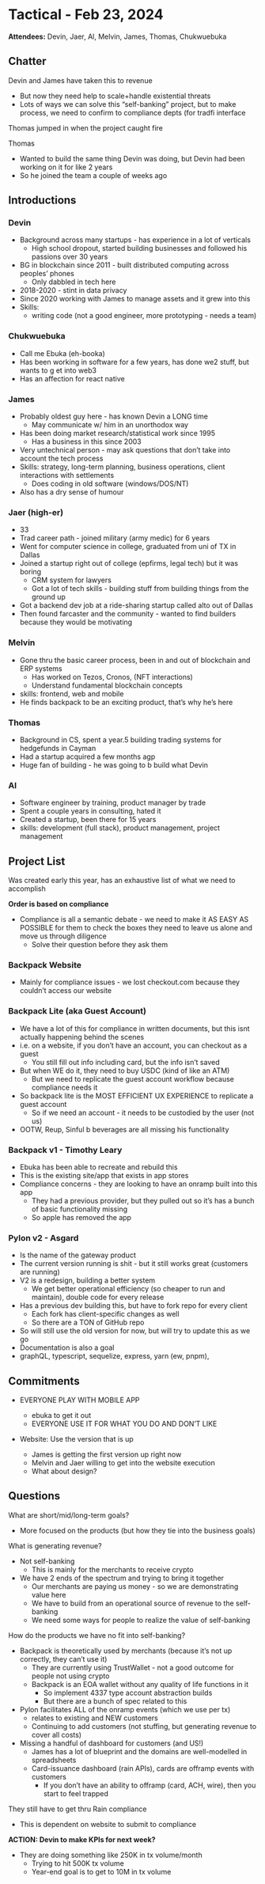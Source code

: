 # Tactical - Feb 23, 2024
**Attendees:** Devin, Jaer, Al, Melvin, James, Thomas, Chukwuebuka


## Chatter 
Devin and James have taken this to revenue
- But now they need help to scale+handle existential threats
- Lots of ways we can solve this “self-banking” project, but to make process, we need to confirm to compliance depts (for tradfi interface

Thomas jumped in when the project caught fire

Thomas 
- Wanted to build the same thing Devin was doing, but Devin had been working on it for like 2 years
- So he joined the team a couple of weeks ago



## Introductions

### Devin
- Background across many startups - has experience in a lot of verticals
    - High school dropout, started building businesses and followed his passions over 30 years
- BG in blockchain since 2011 - built distributed computing across peoples’ phones
    - Only dabbled in tech here
- 2018-2020 - stint in data privacy
- Since 2020 working with James to manage assets and it grew into this
- Skills:
    - writing code (not a good engineer, more prototyping - needs a team)

### Chukwuebuka
- Call me Ebuka (eh-booka)
- Has been working in software for a few years, has done we2 stuff, but wants to g et into web3
- Has an affection for react native

### James
- Probably oldest guy here - has known Devin a LONG time
    - May communicate w/ him in an unorthodox way
- Has been doing market research/statistical work since 1995
    - Has a business in this since 2003
- Very untechnical person - may ask questions that don’t take into account the tech process
- Skills: strategy, long-term planning, business operations, client interactions with settlements
    - Does coding in old software (windows/DOS/NT)
- Also has a dry sense of humour

### Jaer (high-er)
- 33 
- Trad career path - joined military (army medic) for 6 years
- Went for computer science in college, graduated from uni of TX in Dallas
- Joined a startup right out of college (epfirms, legal tech) but it was boring
    - CRM system for lawyers
    - Got a lot of tech skills - building stuff from building things from the ground up
- Got a backend dev job at a ride-sharing startup called alto out of Dallas
- Then found farcaster and the community - wanted to find builders because they would be motivating

### Melvin
- Gone thru the basic career process, been in and out of blockchain and ERP systems
    - Has worked on Tezos, Cronos, (NFT interactions)
    - Understand fundamental blockchain concepts
- skills: frontend, web and mobile
- He finds backpack to be an exciting product, that’s why he’s here

### Thomas
- Background in CS, spent a year.5 building trading systems for hedgefunds in Cayman
- Had a startup acquired a few months agp
- Huge fan of building - he was going to b build what Devin

### Al 
- Software engineer by training, product manager by trade
- Spent a couple years in consulting, hated it
- Created a startup, been there for 15 years
- skills: development (full stack), product management, project management



## Project List
Was created early this year, has an exhaustive list of what we need to accomplish

**Order is based on compliance**
- Compliance is all a semantic debate - we need to make it AS EASY AS POSSIBLE for them to check the boxes they need to leave us alone and move us through diligence
    - Solve their question before they ask them

### Backpack Website
- Mainly for compliance issues - we lost checkout.com because they couldn’t access our website

### Backpack Lite (aka Guest Account)
- We have a lot of this for compliance in written documents, but this isnt actually happening behind the scenes
- i.e. on a website, if you don’t have an account, you can checkout as a guest
    - You still fill out info including card, but the info isn’t saved
- But when WE do it, they need to buy USDC (kind of like an ATM)
    - But we need to replicate the guest account workflow because compliance needs it
- So backpack lite is the MOST EFFICIENT UX EXPERIENCE to replicate a guest account
    - So if we need an account - it needs to be custodied by the user (not us)
- OOTW, Reup, Sinful b beverages are all missing his functionality

### Backpack v1 - Timothy Leary
- Ebuka has been able to recreate and rebuild this
- This is the existing site/app that exists in app stores
- Compliance concerns - they are looking to have an onramp built into this app
    - They had a previous provider, but they pulled out so it’s has a bunch of basic functionality missing
    - So apple has removed the app

### Pylon v2 - Asgard
- Is the name of the gateway product
- The current version running is shit - but it still works great (customers are running)
- V2 is a redesign, building a better system
    - We get better operational efficiency (so cheaper to run and maintain), double code for every release
- Has a previous dev building this, but have to fork repo for every client
    - Each fork has client-specific changes as well
    - So there are a TON of GitHub repo
- So will still use the old version for now, but will try to update this as we go
- Documentation is also a goal
- graphQL, typescript, sequelize, express, yarn (ew, pnpm), 


## Commitments
- EVERYONE PLAY WITH MOBILE APP
    - ebuka to get it out
    - EVERYONE USE IT FOR WHAT YOU DO AND DON’T LIKE


- Website: Use the version that is up
    - James is getting the first version up right now
    - Melvin and Jaer willing to get into the website execution
    - What about design?

## Questions
What are short/mid/long-term goals?
- More focused on the products (but how they tie into the business goals)

What is generating revenue?
- Not self-banking
    - This is mainly for the merchants to receive crypto
- We have 2 ends of the spectrum and trying to bring it together
    - Our merchants are paying us money - so we are demonstrating value here
    - We have to build from an operational source of revenue to the self-banking
    - We need some ways for people to realize the value of self-banking

How do the products we have no fit into self-banking?
- Backpack is theoretically used by merchants (because it’s not up correctly, they can’t use it)
    - They are currently using TrustWallet - not a good outcome for people not using crypto
    - Backpack is an EOA wallet without any quality of life functions in it
        - So implement 4337 type account abstraction builds
        - But there are a bunch of spec related to this
- Pylon facilitates ALL of the onramp events (which we use per tx)
    - relates to existing and NEW customers
    - Continuing to add customers (not stuffing, but generating revenue to cover all costs)
- Missing a handful of dashboard for customers (and US!)
    - James has a lot of blueprint and the domains are well-modelled in spreadsheets
    - Card-issuance dashboard (rain APIs), cards are offramp events with customers
        - If you don’t have an ability to offramp (card, ACH, wire), then you start to feel trapped

They still have to get thru Rain compliance
- This is dependent on website to submit to compliance

**ACTION: Devin to make KPIs for next week?**
- They are doing something like 250K in tx volume/month
    - Trying to hit 500K tx volume
    - Year-end goal is to get to 10M in tx volume
